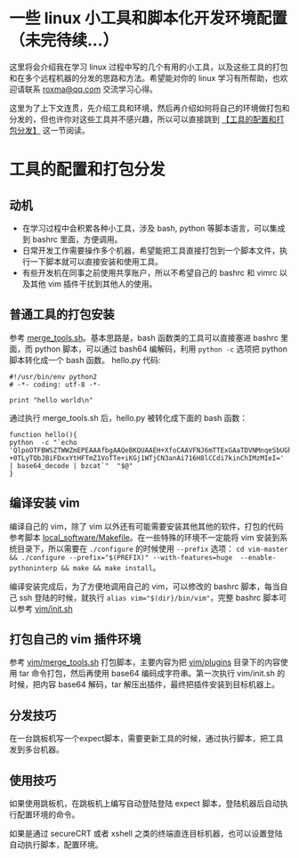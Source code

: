 
# 一些 linux 小工具和脚本化开发环境配置（未完待续...）


这里将会介绍我在学习 linux 过程中写的几个有用的小工具，以及这些工具的打包和在多个远程机器的分发的思路和方法。希望能对你的 linux 学习有所帮助，也欢迎请联系 roxma@qq.com 交流学习心得。

这里为了上下文连贯，先介绍工具和环境，然后再介绍如何将自己的环境做打包和分发的，但也许你对这些工具并不感兴趣，所以可以直接跳到 [【工具的配置和打包分发】](#工具的配置和打包分发) 这一节阅读。



# 工具的配置和打包分发

## 动机

- 在学习过程中会积累各种小工具，涉及 bash, python 等脚本语言，可以集成到 bashrc 里面，方便调用。
- 日常开发工作需要操作多个机器，希望能把工具直接打包到一个脚本文件，执行一下脚本就可以直接安装和使用工具。
- 有些开发机在同事之前使用共享账户，所以不希望自己的 bashrc 和 vimrc 以及其他 vim 插件干扰到其他人的使用。

## 普通工具的打包安装

参考 [merge_tools.sh](merge_tools.sh)。基本思路是，bash 函数类的工具可以直接塞进 bashrc 里面，而 python 脚本，可以通过 bash64 编解码，利用 `python -c` 选项把 python 脚本转化成一个 bash 函数。 hello.py 代码:

```
#!/usr/bin/env python2
# -*- coding: utf-8 -*-

print "hello world\n"
```

通过执行 merge_tools.sh 后，hello.py 被转化成下面的 bash 函数：

```
function hello(){
python  -c "`echo 'QlpoOTFBWSZTWWZmEPEAAAfbgAAQeBKQUAAEH+XfoCAAVFNJ6mTTExGAaTDVNMnqeSbUGhp6IBHg
+0TLyTQbJBiFDxxYtHFTmZ1VoTTe+iKGj1WTjCN3anAi716H8lCCdi7kinChIMzMIeI=' | base64_decode | bzcat`"  "$@"
}
```

## 编译安装 vim

编译自己的 vim，除了 vim 以外还有可能需要安装其他其他的软件，打包的代码参考脚本 [local_software/Makefile](local_software/Makefile)。在一些特殊的环境不一定能将 vim 安装到系统目录下，所以需要在 `./configure` 的时候使用 `--prefix` 选项： `cd vim-master && ./configure --prefix="$(PREFIX)" --with-features=huge  --enable-pythoninterp && make && make install`。

编译安装完成后，为了方便地调用自己的 vim，可以修改的 bashrc 脚本，每当自己 ssh 登陆的时候，就执行 `alias vim="$(dir}/bin/vim"`，完整 bashrc 脚本可以参考 [vim/init.sh](vim/init.sh)

## 打包自己的 vim 插件环境

参考 [vim/merge_tools.sh](vim/merge_tools.sh) 打包脚本，主要内容为把 [vim/plugins](vim/plugins) 目录下的内容使用 tar 命令打包，然后再使用 base64 编码成字符串。第一次执行 vim/init.sh 的时候，把内容 base64 解码，tar 解压出插件，最终把插件安装到目标机器上。

## 分发技巧

在一台跳板机写一个expect脚本，需要更新工具的时候，通过执行脚本，把工具发到多台机器。

## 使用技巧

如果使用跳板机，在跳板机上编写自动登陆登陆 expect 脚本，登陆机器后自动执行配置环境的命令。

如果是通过 secureCRT 或者 xshell 之类的终端直连目标机器，也可以设置登陆自动执行脚本，配置环境。

